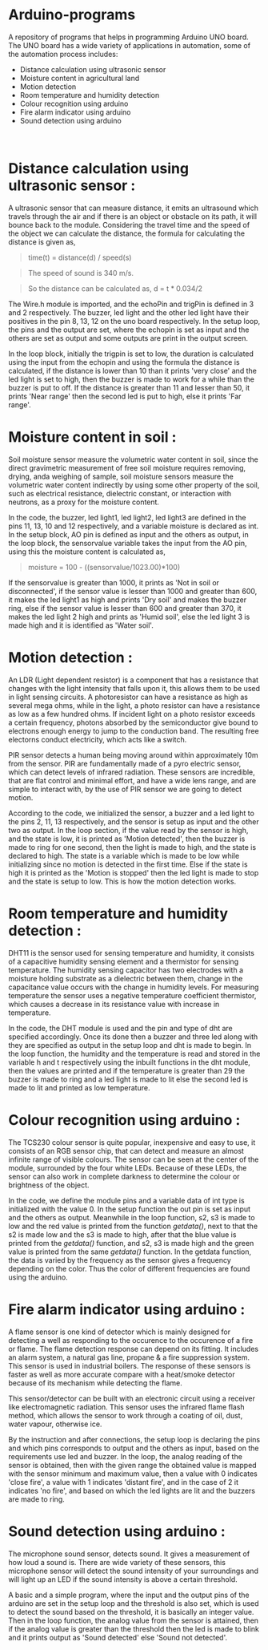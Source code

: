 # Arduino-programs
A repository of programs that helps in programming Arduino UNO board. The UNO board has a wide variety of applications in automation, some of the automation process includes:

* Distance calculation using ultrasonic sensor
* Moisture content in agricultural land
* Motion detection
* Room temperature and humidity detection
* Colour recognition using arduino
* Fire alarm indicator using arduino
* Sound detection using arduino
<br/>

# **Distance calculation using ultrasonic sensor :**

A ultrasonic sensor that can measure distance, it emits an ultrasound which travels through the air and if there is an object or obstacle on its path, it will bounce back to the module. Considering the travel time and the speed of the object we can calculate the distance, the formula for calculating the distance is given as,

> time(t) = distance(d) / speed(s)

> The speed of sound is 340 m/s.

> So the distance can be calculated as, d = t * 0.034/2

The Wire.h module is imported, and the echoPin and trigPin is defined in 3 and 2 respectively. The buzzer, led light and the other led light have their positives in the pin 8, 13, 12 on the uno board respectively. In the setup loop, the pins and the output are set, where the echopin is set as input and the others are set as output and some outputs are print in the output screen.

In the loop block, initially the trigpin is set to low, the duration is calculated using the input from the echopin and using the formula the distance is calculated, if the distance is lower than 10 than it prints 'very close' and the led light is set to high, then the buzzer is made to work for a while than the buzzer is put to off. If the distance is greater than 11 and lesser than 50, it prints 'Near range' then the second led is put to high, else it prints 'Far range'.
<br/>

# **Moisture content in soil :**

Soil moisture sensor measure the volumetric water content in soil, since the direct gravimetric measurement of free soil moisture requires removing, drying, anda weighing of sample, soil moisture sensors measure the volumetric water content indirectly by using some other property of the soil, such as electrical resistance, dielectric constant, or interaction with neutrons, as a proxy for the moisture content. 

In the code, the buzzer, led light1, led light2, led light3 are defined in the pins 11, 13, 10 and 12 respectively, and a variable moisture is declared as int. In the setup block, AO pin is defined as input and the others as output, in the loop block, the sensorvalue variable takes the input from the AO pin, using this the moisture content is calculated as,

> moisture = 100 - ((sensorvalue/1023.00)*100)

If the sensorvalue is greater than 1000, it prints as 'Not in soil or disconnected', if the sensor value is lesser than 1000 and greater than 600, it makes the led light1 as high and prints 'Dry soil' and makes the buzzer ring, else if the sensor value is lesser than 600 and greater than 370, it makes the led light 2 high and prints as 'Humid soil', else the led light 3 is made high and it is identified as 'Water soil'.
<br/>

# **Motion detection :**

An LDR (Light dependent resistor) is a component that has a resistance that changes with the light intensity that falls upon it, this allows them to be used in light sensing circuits. A photoresistor can have a resistance as high as several mega ohms, while in the light, a photo resistor can have a resistance as low as a few hundred ohms. If incident light on a photo resistor exceeds a certain frequency, photons absorbed by the semiconductor give bound to electrons enough energy to jump to the conduction band. The resulting free electorns conduct electricity, which acts like a switch.

PIR sensor detects a human being moving around within approximately 10m from the sensor. PIR are fundamentally made of a pyro electric sensor, which can detect levels of infrared radiation. These sensors are incredible, that are flat control and minimal effort, and have a wide lens range, and are simple to interact with, by the use of PIR sensor we are going to detect motion.

According to the code, we initialized the sensor, a buzzer and a led light to the pins 2, 11, 13 respectively, and the sensor is setup as input and the other two as output. In the loop section, if the value read by the sensor is high, and the state is low, it is printed as 'Motion detected', then the buzzer is made to ring for one second, then the light is made to high, and the state is declared to high. The state is a variable which is made to be low while initializing since no motion is detected in the first time. Else if the state is high it is printed as the 'Motion is stopped' then the led light is made to stop and the state is setup to low. This is how the motion detection works.
<br/>

# **Room temperature and humidity detection :** 

DHT11 is the sensor used for sensing temperature and humidity, it consists of a capacitive humidity sensing element and a thermistor for sensing temperature. The humidity sensing capacitor has two electrodes with a moisture holding substrate as a dielectric between them, change in the capacitance value occurs with the change in humidity levels. For measuring temperature the sensor uses a negative temperature coefficient thermistor, which causes a decrease in its resistance value with increase in temperature.

In the code, the DHT module is used and the pin and type of dht are specified accordingly. Once its done then a buzzer and three led along with they are specified as output in the setup loop and dht is made to begin. In the loop function, the humidity and the temperature is read and stored in the variable h and t respectively using the inbuilt functions in the dht module, then the values are printed and if the temperature is greater than 29 the buzzer is made to ring and a led light is made to lit else the second led is made to lit and printed as low temperature.
<br/>

# **Colour recognition using arduino :**

The TCS230 colour sensor is quite popular, inexpensive and easy to use, it consists of an RGB sensor chip, that can detect and measure an almost infinite range of visible colours. The sensor can be seen at the center of the module, surrounded by the four white LEDs. Because of these LEDs, the sensor can also work in complete darkness to determine the colour or brightness of the object. 

In the code, we define the module pins and a variable data of int type is initialized with the value 0. In the setup function the out pin is set as input and the others as output. Meanwhile in the loop function, s2, s3 is made to low and the red value is printed from the function _getdata()_, next to that the s2 is made low and the s3 is made to high, after that the blue value is printed from the _getdata()_ function, and s2, s3 is made high and the green value is printed from the same _getdata()_ function. In the getdata function, the data is varied by the frequency as the sensor gives a frequency depending on the color. Thus the color of different frequencies are found using the arduino.
<br/>

# **Fire alarm indicator using arduino :**

A flame sensor is one kind of detector which is mainly designed for detecting a well as responding to the occurence to the occurence of a fire or flame. The flame detection response can depend on its fitting. It includes an alarm system, a natural gas line, propane & a fire suppression system. This sensor is used in industrial boilers. The response of these sensors is faster as well as more accurate compare with a heat/smoke detector because of its mechanism while detecting the flame.

This sensor/detector can be built with an electronic circuit using a receiver like electromagnetic radiation. This sensor uses the infrared flame flash method, which allows the sensor to work through a coating of oil, dust, water vapour, otherwise ice.

By the instruction and after connections, the setup loop is declaring the pins and which pins corresponds to output and the others as input, based on the requirements use led and buzzer. In the loop, the analog reading of the sensor is obtained, then with the given range the obtained value is mapped with the sensor minimum and maximum value, then a value with 0 indicates 'close fire', a value with 1 indicates 'distant fire', and in the case of 2 it indicates 'no fire', and based on which the led lights are lit and the buzzers are made to ring.
<br>

# **Sound detection using arduino :**

The microphone sound sensor, detects sound. It gives a measurement of how loud a sound is. There are wide variety of these sensors, this microphone sensor will detect the sound intensity of your surroundings and will light up an LED if the sound intensity is above a certain threshold. 

A basic and a simple program, where the input and the output pins of the arduino are set in the setup loop and the threshold is also set, which is used to detect the sound based on the threshold, it is basically an integer value. Then in the loop function, the analog value from the sensor is attained, then if the analog value is greater than the threshold then the led is made to blink and it prints output as 'Sound detected' else 'Sound not detected'.
<br>
